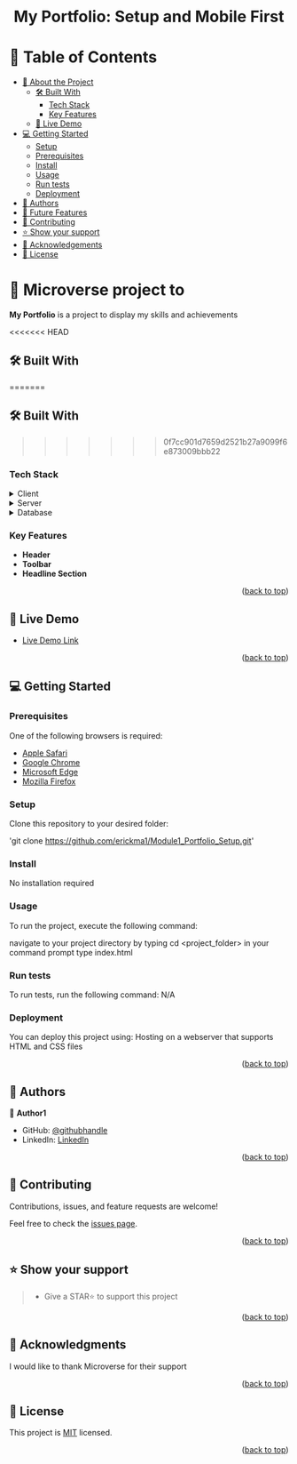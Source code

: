 <a name="readme-top"></a>


<div align="center">
  
  <br/>

  # My Portfolio: Setup and Mobile First
  
</div>


# 📗 Table of Contents

- [📖 About the Project](#about-project)
  - [🛠 Built With](#built-with)
    - [Tech Stack](#tech-stack)
    - [Key Features](#key-features)
  - [🚀 Live Demo](#live-demo)
- [💻 Getting Started](#getting-started)
  - [Setup](#setup)
  - [Prerequisites](#prerequisites)
  - [Install](#install)
  - [Usage](#usage)
  - [Run tests](#run-tests)
  - [Deployment](#deployment)
- [👥 Authors](#authors)
- [🔭 Future Features](#future-features)
- [🤝 Contributing](#contributing)
- [⭐️ Show your support](#support)
- [🙏 Acknowledgements](#acknowledgements)
- [📝 License](#license)


# 📖 Microverse project to  <a name="about-project"></a>

**My Portfolio** is a project to display my skills and achievements

<<<<<<< HEAD
## 🛠 Built With <a name="built-with"></a>
=======

## 🛠️ Built With <a name="built-with"></a>
>>>>>>> 0f7cc901d7659d2521b27a9099f6e873009bbb22

### Tech Stack <a name="tech-stack"></a>

<details>
  <summary>Client</summary>
  <ul>
    <li><a href="https://en.wikipedia.org/wiki/HTML">HTML</a></li>
    <li><a href="https://en.wikipedia.org/wiki/CSS">CSS</a></li>
  </ul>
</details>

<details>
  <summary>Server</summary>
  <ul>
    <li><a href="#">N/A</a></li>
  </ul>
</details>

<details>
<summary>Database</summary>
  <ul>
    <li><a href="#">N/A</a></li>
  </ul>
</details>

### Key Features <a name="key-features"></a>

- **Header**
- **Toolbar**
- **Headline Section**

<p align="right">(<a href="#readme-top">back to top</a>)</p>


## 🚀 Live Demo <a name="live-demo"></a>

- [Live Demo Link](https://github.com/erickma1/Module1_Portfolio_Setup)

<p align="right">(<a href="#readme-top">back to top</a>)</p>


## 💻 Getting Started <a name="getting-started"></a>

### Prerequisites
One of the following browsers is required:
<ul>
    <li><a href="https://www.apple.com/safari/">Apple Safari</a></li>
    <li><a href="https://www.google.com/chrome/">Google Chrome</a></li>
    <li><a href="https://www.microsoft.com/edge">Microsoft Edge</a></li>
    <li><a href="https://www.mozilla.org/en-US/firefox">Mozilla Firefox</a></li>
  </ul>


### Setup

Clone this repository to your desired folder:
<br />

'git clone https://github.com/erickma1/Module1_Portfolio_Setup.git'

### Install

No installation required

### Usage

To run the project, execute the following command:

navigate to your project directory by typing cd <project_folder> in your command prompt
type index.html

### Run tests

To run tests, run the following command:
N/A

### Deployment

You can deploy this project using:
Hosting on a webserver that supports HTML and CSS files

<p align="right">(<a href="#readme-top">back to top</a>)</p>

## 👥 Authors <a name="authors"></a>

👤 **Author1**

- GitHub: [@githubhandle](https://github.com/erickma1)
- LinkedIn: [LinkedIn](https://www.linkedin.com/in/eric-mawudeku-55b74883/)

<p align="right">(<a href="#readme-top">back to top</a>)</p>

## 🤝 Contributing <a name="contributing"></a>

Contributions, issues, and feature requests are welcome!

Feel free to check the [issues page](../../issues/).

<p align="right">(<a href="#readme-top">back to top</a>)</p>

## ⭐️ Show your support <a name="support"></a>

> - Give a STAR⭐️ to support this project

<p align="right">(<a href="#readme-top">back to top</a>)</p>


## 🙏 Acknowledgments <a name="acknowledgements"></a>


I would like to thank Microverse for their support

<p align="right">(<a href="#readme-top">back to top</a>)</p>


## 📝 License <a name="license"></a>

This project is [MIT](./LICENSE) licensed.


<p align="right">(<a href="#readme-top">back to top</a>)</p>
